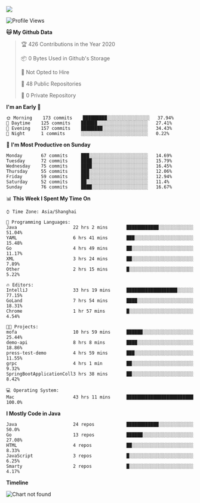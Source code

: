 
<a href="https://github.com/helloworlde">
  <img align="" src="https://github-readme-stats.vercel.app/api?username=helloworlde&show_icons=true&count_private=true" />
</a>

<!--START_SECTION:waka-->
![Profile Views](http://img.shields.io/badge/Profile%20Views-40-blue)

**🐱 My Github Data** 

> 🏆 426 Contributions in the Year 2020
 > 
> 📦 0 Bytes Used in Github's Storage 
 > 
> 🚫 Not Opted to Hire
 > 
> 📜 48 Public Repositories
 > 
> 🔑 0 Private Repository 
 > 
**I'm an Early 🐤** 

```text
🌞 Morning    173 commits    █████████░░░░░░░░░░░░░░░░   37.94% 
🌆 Daytime    125 commits    ██████░░░░░░░░░░░░░░░░░░░   27.41% 
🌃 Evening    157 commits    ████████░░░░░░░░░░░░░░░░░   34.43% 
🌙 Night      1 commits      ░░░░░░░░░░░░░░░░░░░░░░░░░   0.22%

```
📅 **I'm Most Productive on Sunday** 

```text
Monday       67 commits     ███░░░░░░░░░░░░░░░░░░░░░░   14.69% 
Tuesday      72 commits     ████░░░░░░░░░░░░░░░░░░░░░   15.79% 
Wednesday    75 commits     ████░░░░░░░░░░░░░░░░░░░░░   16.45% 
Thursday     55 commits     ███░░░░░░░░░░░░░░░░░░░░░░   12.06% 
Friday       59 commits     ███░░░░░░░░░░░░░░░░░░░░░░   12.94% 
Saturday     52 commits     ██░░░░░░░░░░░░░░░░░░░░░░░   11.4% 
Sunday       76 commits     ████░░░░░░░░░░░░░░░░░░░░░   16.67%

```


📊 **This Week I Spent My Time On** 

```text
⌚︎ Time Zone: Asia/Shanghai

💬 Programming Languages: 
Java                     22 hrs 2 mins       ████████████░░░░░░░░░░░░░   51.04% 
YAML                     6 hrs 41 mins       ███░░░░░░░░░░░░░░░░░░░░░░   15.48% 
Go                       4 hrs 49 mins       ██░░░░░░░░░░░░░░░░░░░░░░░   11.17% 
XML                      3 hrs 24 mins       ██░░░░░░░░░░░░░░░░░░░░░░░   7.89% 
Other                    2 hrs 15 mins       █░░░░░░░░░░░░░░░░░░░░░░░░   5.22%

🔥 Editors: 
IntelliJ                 33 hrs 19 mins      ███████████████████░░░░░░   77.15% 
GoLand                   7 hrs 54 mins       ████░░░░░░░░░░░░░░░░░░░░░   18.31% 
Chrome                   1 hr 57 mins        █░░░░░░░░░░░░░░░░░░░░░░░░   4.54%

🐱‍💻 Projects: 
mofa                     10 hrs 59 mins      ██████░░░░░░░░░░░░░░░░░░░   25.44% 
demo-api                 8 hrs 8 mins        ████░░░░░░░░░░░░░░░░░░░░░   18.86% 
press-test-demo          4 hrs 59 mins       ███░░░░░░░░░░░░░░░░░░░░░░   11.55% 
grpc                     4 hrs 1 min         ██░░░░░░░░░░░░░░░░░░░░░░░   9.32% 
SpringBootApplicationColl3 hrs 38 mins       ██░░░░░░░░░░░░░░░░░░░░░░░   8.42%

💻 Operating System: 
Mac                      43 hrs 11 mins      █████████████████████████   100.0%

```

**I Mostly Code in Java** 

```text
Java                     24 repos            ████████████░░░░░░░░░░░░░   50.0% 
Go                       13 repos            ██████░░░░░░░░░░░░░░░░░░░   27.08% 
HTML                     4 repos             ██░░░░░░░░░░░░░░░░░░░░░░░   8.33% 
JavaScript               3 repos             █░░░░░░░░░░░░░░░░░░░░░░░░   6.25% 
Smarty                   2 repos             █░░░░░░░░░░░░░░░░░░░░░░░░   4.17%

```


**Timeline**

![Chart not found](https://github.com/helloworlde/helloworlde/blob/master/charts/bar_graph.png) 


<!--END_SECTION:waka-->
